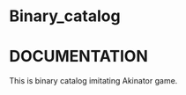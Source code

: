 # Binary_catalog
**DOCUMENTATION**
=================
This is binary catalog imitating Akinator game.
